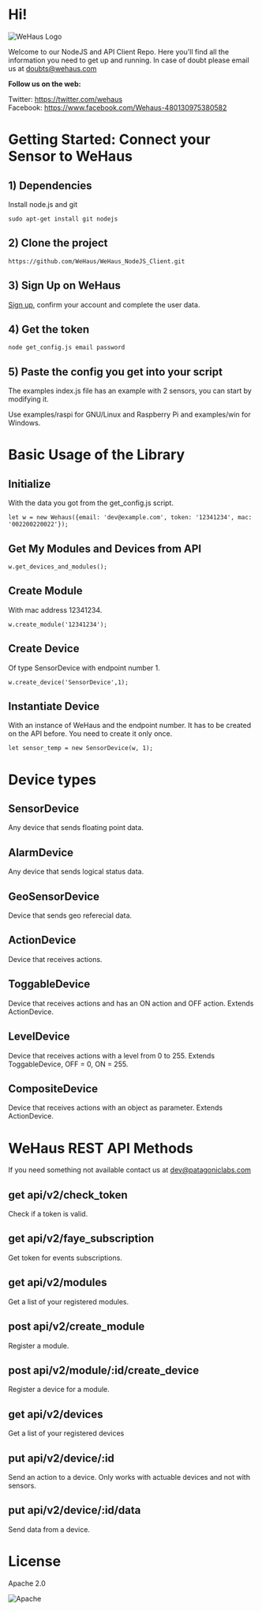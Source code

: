 # Hi!

![WeHaus Logo](https://app.wehaus.com/uploads/company/logo/1/Logo-WH-nuevo-App.png)

Welcome to our NodeJS and API Client Repo. Here you'll find all the information you need to get up and running. In case of doubt please email us at doubts@wehaus.com 

**Follow us on the web:**

Twitter: <https://twitter.com/wehaus>  <br>
Facebook: <https://www.facebook.com/Wehaus-480130975380582>


# Getting Started: Connect your Sensor to WeHaus

## 1) Dependencies

Install node.js and git

    sudo apt-get install git nodejs

## 2) Clone the project

    https://github.com/WeHaus/WeHaus_NodeJS_Client.git

## 3) Sign Up on WeHaus

[Sign up](https://app.wehaus.com/users/create_new_account), confirm your account and complete the user data.

## 4) Get the token

    node get_config.js email password

## 5) Paste the config you get into your script

The examples index.js file has an example with 2 sensors, you can start by modifying it. 

Use examples/raspi for GNU/Linux and Raspberry Pi and examples/win for Windows.

# Basic Usage of the Library

## Initialize

With the data you got from the get_config.js script.

    let w = new Wehaus({email: 'dev@example.com', token: '12341234', mac: '002200220022'});

## Get My Modules and Devices from API

    w.get_devices_and_modules();

## Create Module 

With mac address 12341234.

    w.create_module('12341234');

## Create Device

Of type SensorDevice with endpoint number 1.

    w.create_device('SensorDevice',1);

## Instantiate Device

With an instance of WeHaus and the endpoint number. It has to be created on the API before. You need to create it only once.

    let sensor_temp = new SensorDevice(w, 1);


# Device types

## SensorDevice

Any device that sends floating point data.

## AlarmDevice

Any device that sends logical status data. 

## GeoSensorDevice

Device that sends geo referecial data.

## ActionDevice

Device that receives actions.

## ToggableDevice

Device that receives actions and has an ON action and OFF action. Extends ActionDevice.

## LevelDevice

Device that receives actions with a level from 0 to 255. Extends ToggableDevice, OFF = 0, ON = 255.

## CompositeDevice

Device that receives actions with an object as parameter. Extends ActionDevice.


# WeHaus REST API Methods

If you need something not available contact us at dev@patagoniclabs.com

## get api/v2/check_token

Check if a token is valid.


## get api/v2/faye_subscription

Get token for events subscriptions.


## get api/v2/modules

Get a list of your registered modules.


## post api/v2/create_module

Register a module.


## post api/v2/module/:id/create_device

Register a device for a module.


## get api/v2/devices

Get a list of your registered devices

## put api/v2/device/:id

Send an action to a device. Only works with actuable devices and not with sensors.


## put api/v2/device/:id/data

Send data from a device.

# License

Apache 2.0 

![Apache](http://www.apache.org/img/asf_logo.png)
